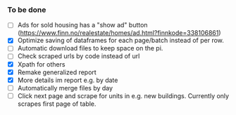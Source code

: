 
### To be done
- [ ] Ads for sold housing has a "show ad" button (https://www.finn.no/realestate/homes/ad.html?finnkode=338106861)
- [x] Optimize saving of dataframes for each page/batch instead of per row.
- [ ] Automatic download files to keep space on the pi.
- [ ] Check scraped urls by code instead of url
- [x] Xpath for others
- [x] Remake generalized report
- [x] More details im report e.g. by date
- [ ] Automatically merge files by day
- [ ] Click next page and scrape for units in e.g. new buildings. Currently only scrapes first page of table.